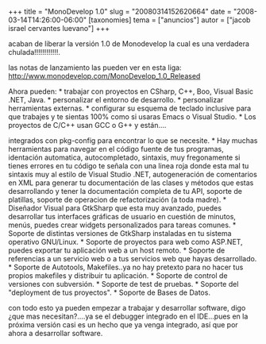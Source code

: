 +++
title = "MonoDevelop 1.0"
slug = "20080314152620664"
date = "2008-03-14T14:26:00-06:00"
[taxonomies]
tema = ["anuncios"]
autor = ["jacob israel cervantes luevano"]
+++

acaban de liberar la versión 1.0 de Monodevelop la cual es una verdadera
chulada!!!!!!!!!!!!.

las notas de lanzamiento las pueden ver en esta liga:
<a href="http://www.monodevelop.com/MonoDevelop_1.0_Released">http://www.monodevelop.com/MonoDevelop_1.0_Released</a>

Ahora pueden: \* trabajar con proyectos en CSharp, C++, Boo, Visual
Basic .NET, Java. \* personalizar el entorno de desarrollo. \*
personalizar herramientas externas. \* configurar su esquema de teclado
inclusive para que trabajes y te sientas 100% como si usaras Emacs o
Visual Studio. \* Los proyectos de C/C++ usan GCC o G++ y están….

<!-- more -->
integrados con pkg-config para encontrar lo que se necesite. \* Hay
muchas herramientas para navegar en el código fuente de tus programas,
identación automatica, autocompletado, sintaxis, muy fregonamente si
tienes errores en tu código te señala con una linea roja donde esta mal
tu sintaxis muy al estilo de Visual Studio .NET, autogeneración de
comentarios en XML para generar tu documentación de las clases y métodos
que estas desarrollando y tener la documentación completa de tu API,
soporte de platillas, soporte de operacion de refactorización (a toda
madre). \* Diseñador Visual para GtkSharp que esta muy avanzado, puedes
desarrollar tus interfaces gráficas de usuario en cuestión de minutos,
menús, puedes crear widgets personalizados para tareas comunes. \*
Soporte de distintas versiones de GtkSharp instaladas en tu sistema
operativo GNU/Linux. \* Soporte de proyectos para web como ASP.NET,
puedes exportar tu aplicación web a un host remoto. \* Soporte de
referencias a un servicio web o a tus servicios web que hayas
desarrollado. \* Soporte de Autotools, Makefiles..ya no hay pretexto
para no hacer tus propios makefiles y distribuir tu aplicación. \*
Soporte de control de versiones con subversión. \* Soporte de test de
pruebas. \* Soporte del "deployment de tus proyectos". \* Soporte de
Bases de Datos.

con todo esto ya pueden empezar a trabajar y desarrollar software, digo
¿que mas necesitan?….ya se el debugger integrado en el IDE…pues en la
próxima versión casi es un hecho que ya venga integrado, así que por
ahora a desarrollar software.
